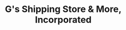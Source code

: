 ---
title: "G's Shipping Store & More, Incorporated"
url: /cheboygan/gs-shipping-store-und-more-incorporated/
shop: Gebrauchtwaren
---